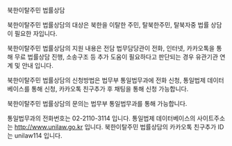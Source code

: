 북한이탈주민 법률상담

북한이탈주민 법률상담의 대상은 북한을 이탈한 주민, 탈북한주민, 탈북자중 법률 상담이 필요한 자입니다.

북한이탈주민 법률상담의 지원 내용은 전담 법무담당관이 전화, 인터넷, 카카오톡을 통해 무료 법률상담 진행, 소송구조 등 추가 도움이 필요하다고 판단되는 경우 유관기관 연계 및 안내 입니다.

북한이탈주민 법률상담의 신청방법은 법무부 통일법무과에 전화 신청, 통일법제 데이터베이스를 통해 신청, 카카오톡 친구추가 후 채팅을 통해 신청 가능합니다.

북한이탈주민 법률상담의 문의는 법무부 통일법무과를 통해 가능합니다.

통일법무과의 전화번호는 02-2110-3114 입니다.
통일법제 데이터베이스의 사이트주소는 http://www.unilaw.go.kr 입니다.
북한이탈주민 법률상담의 카카오톡 친구추가 ID는 unilaw114 입니다.